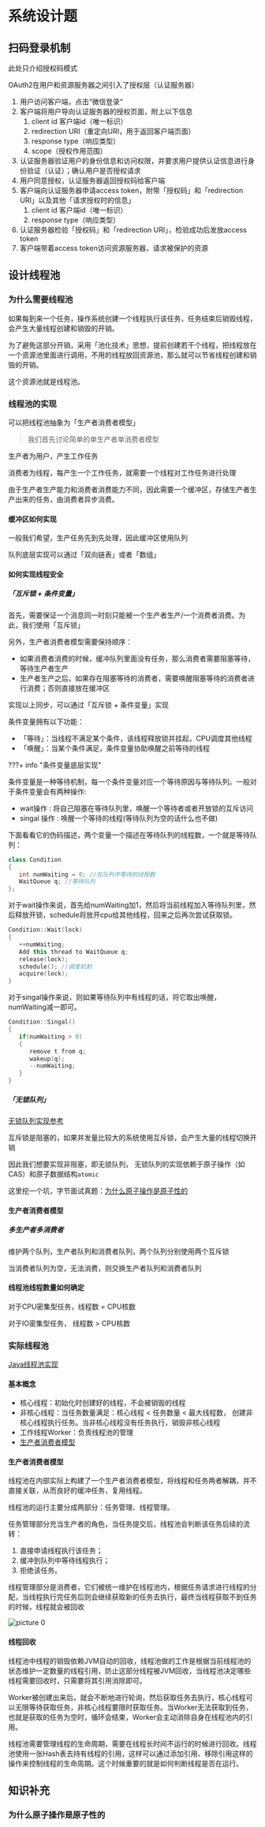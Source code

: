 # 系统设计题

## 扫码登录机制

此处只介绍授权码模式

OAuth2在用户和资源服务器之间引入了授权层（认证服务器）

1. 用户访问客户端，点击“微信登录“
2. 客户端将用户导向认证服务器的授权页面，附上以下信息
   1. client id 客户端id（唯一标识）
   2. redirection URI（重定向URI，用于返回客户端页面）
   3. response type（响应类型）
   4. scope（授权作用范围）
3. 认证服务器验证用户的身份信息和访问权限，并要求用户提供认证信息进行身份验证（认证）；确认用户是否授权请求
4. 用户同意授权，认证服务器返回授权码给客户端
5. 客户端向认证服务器申请access token，附带「授权码」和「redirection URI」以及其他「请求授权时的信息」
   1. client id 客户端id（唯一标识）
   2. response type（响应类型） 
6. 认证服务器检验「授权码」和「redirection URI」，检验成功后发放access token
7. 客户端带着access token访问资源服务器，请求被保护的资源

## 设计线程池

### 为什么需要线程池

如果每到来一个任务，操作系统创建一个线程执行该任务，任务结束后销毁线程，会产生大量线程创建和销毁的开销。

为了避免这部分开销，采用「池化技术」思想，提前创建若干个线程，把线程放在一个资源池里面进行调用，不用的线程放回资源池，那么就可以节省线程创建和销毁的开销。

这个资源池就是线程池。

### 线程池的实现

可以把线程池抽象为「生产者消费者模型」

> 我们首先讨论简单的单生产者单消费者模型

生产者为用户，产生工作任务

消费者为线程，每产生一个工作任务，就需要一个线程对工作任务进行处理

由于生产者生产能力和消费者消费能力不同，因此需要一个缓冲区，存储生产者生产出来的任务，由消费者异步消费。

#### 缓冲区如何实现

一般我们希望，生产任务先到先处理，因此缓冲区使用队列

队列底层实现可以通过「双向链表」或者「数组」

#### 如何实现线程安全

##### 「互斥锁 + 条件变量」

首先，需要保证一个消息同一时刻只能被一个生产者生产/一个消费者消费。为此，我们使用「互斥锁」

另外，生产者消费者模型需要保持顺序：

- 如果消费者消费的时候，缓冲队列里面没有任务，那么消费者需要阻塞等待，等待生产者生产
- 生产者生产之后，如果存在阻塞等待的消费者，需要唤醒阻塞等待的消费者进行消费；否则直接放在缓冲区

实现以上同步，可以通过「互斥锁 + 条件变量」实现

条件变量拥有以下功能：

- 「等待」：当线程不满足某个条件，该线程释放锁并挂起，CPU调度其他线程
- 「唤醒」：当某个条件满足，条件变量协助唤醒之前等待的线程

???+ info "条件变量底层实现"

   条件变量是一种等待机制，每一个条件变量对应一个等待原因与等待队列。一般对于条件变量会有两种操作:

   - wait操作 : 将自己阻塞在等待队列里，唤醒一个等待者或者开放锁的互斥访问
   - singal 操作 : 唤醒一个等待的线程(等待队列为空的话什么也不做)

   下面看看它的伪码描述，两个变量一个描述在等待队列的线程数，一个就是等待队列：

   ```C++
   class Condition
   {
      int numWaiting = 0; //在队列中等待的线程数
      WaitQueue q; //等待队列
   };
   ```

   对于wait操作来说，首先给numWaiting加1，然后将当前线程加入等待队列里，然后释放开锁，schedule将放开cpu给其他线程，回来之后再次尝试获取锁。

   ```C++
   Condition::Wait(lock)
   {
      ++numWaiting;
      Add this thread to WaitQueue q;
      release(lock);
      schedule(); //调度机制
      acquire(lock);
   }
   ```

   对于singal操作来说，则如果等待队列中有线程的话，将它取出唤醒，numWaiting减一即可。

   ```C++
   Condition::Singal()
   {
      if(numWaiting > 0)
      {
         remove t from q;
         wakeup(q);
         --numWaiting;
      }
   }
   ```


##### 「无锁队列」

[无锁队列实现参考](https://github.com/0voice/cpp_backend_awsome_blog/blob/main/%E3%80%90NO.186%E3%80%91ZeroMQ%E6%97%A0%E9%94%81%E9%98%9F%E5%88%97%E7%9A%84%E5%8E%9F%E7%90%86%E4%B8%8E%E5%AE%9E%E7%8E%B0.md)

互斥锁是阻塞的，如果并发量比较大的系统使用互斥锁，会产生大量的线程切换开销

因此我们想要实现非阻塞，即无锁队列， 无锁队列的实现依赖于原子操作（如CAS）和原子数据结构`atomic`

这里挖一个坑，字节面试真题：[为什么原子操作是原子性的](#为什么原子操作是原子性的)

#### 生产者消费者模型

##### 多生产者多消费者

维护两个队列，生产者队列和消费者队列，两个队列分别使用两个互斥锁

当消费者队列为空，无法消费，则交换生产者队列和消费者队列

#### 线程池线程数量如何确定

对于CPU密集型任务，线程数 = CPU核数

对于IO密集型任务， 线程数 > CPU核数

### 实际线程池

[Java线程池实现](https://tech.meituan.com/2020/04/02/java-pooling-pratice-in-meituan.html)

#### 基本概念

- 核心线程：初始化时创建好的线程，不会被销毁的线程
- 非核心线程：当任务数量满足：核心线程 < 任务数量 < 最大线程数， 创建非核心线程执行任务。当非核心线程没有任务执行，销毁非核心线程
- 工作线程Worker：负责线程池的管理
- [生产者消费者模型](#生产者消费者模型-1)

#### 生产者消费者模型

线程池在内部实际上构建了一个生产者消费者模型，将线程和任务两者解耦，并不直接关联，从而良好的缓冲任务，复用线程。

线程池的运行主要分成两部分：任务管理、线程管理。

任务管理部分充当生产者的角色，当任务提交后，线程池会判断该任务后续的流转：

1. 直接申请线程执行该任务；
2. 缓冲到队列中等待线程执行；
3. 拒绝该任务。

线程管理部分是消费者，它们被统一维护在线程池内，根据任务请求进行线程的分配，当线程执行完任务后则会继续获取新的任务去执行，最终当线程获取不到任务的时候，线程就会被回收

![picture 0](assets_IMG/interview_system_design/IMG_20250428-201547262.png)  

#### 线程回收

线程池中线程的销毁依赖JVM自动的回收，线程池做的工作是根据当前线程池的状态维护一定数量的线程引用，防止这部分线程被JVM回收，当线程池决定哪些线程需要回收时，只需要将其引用消除即可。

Worker被创建出来后，就会不断地进行轮询，然后获取任务去执行，核心线程可以无限等待获取任务，非核心线程要限时获取任务。当Worker无法获取到任务，也就是获取的任务为空时，循环会结束，Worker会主动消除自身在线程池内的引用。

线程池需要管理线程的生命周期，需要在线程长时间不运行的时候进行回收。线程池使用一张Hash表去持有线程的引用，这样可以通过添加引用、移除引用这样的操作来控制线程的生命周期。这个时候重要的就是如何判断线程是否在运行。

## 知识补充

### 为什么原子操作是原子性的